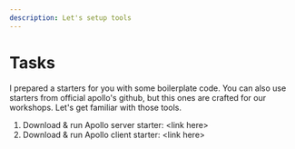 ```yaml
---
description: Let's setup tools
---
```


# Tasks

I prepared a starters for you with some boilerplate code. You can also use starters from official apollo's github, but this ones are crafted for our workshops. Let's get familiar with those tools. 

1. Download & run Apollo server starter: &lt;link here&gt;
2. Download & run Apollo client starter: &lt;link here&gt;

